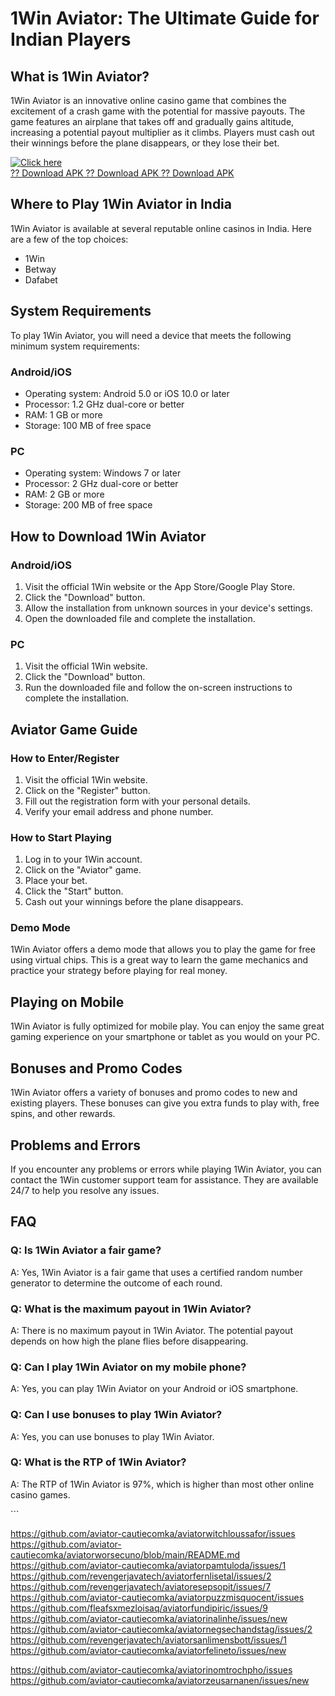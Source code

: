 # 1Win Aviator: The Ultimate Guide for Indian Players

## What is 1Win Aviator?

1Win Aviator is an innovative online casino game that combines the
excitement of a crash game with the potential for massive payouts. The
game features an airplane that takes off and gradually gains altitude,
increasing a potential payout multiplier as it climbs. Players must cash
out their winnings before the plane disappears, or they lose their bet.

[![Click
here](https://readscoops.com/wp-content/uploads/2023/03/Readscoop-aviator-1-1.jpg)](https://traff.sbs/deff)\
[?? Download APK ?? Download APK ?? Download
APK](https://traff.sbs/deff)

## Where to Play 1Win Aviator in India

1Win Aviator is available at several reputable online casinos in India.
Here are a few of the top choices:

-   1Win
-   Betway
-   Dafabet

## System Requirements

To play 1Win Aviator, you will need a device that meets the following
minimum system requirements:

### Android/iOS

-   Operating system: Android 5.0 or iOS 10.0 or later
-   Processor: 1.2 GHz dual-core or better
-   RAM: 1 GB or more
-   Storage: 100 MB of free space

### PC

-   Operating system: Windows 7 or later
-   Processor: 2 GHz dual-core or better
-   RAM: 2 GB or more
-   Storage: 200 MB of free space

## How to Download 1Win Aviator

### Android/iOS

1.  Visit the official 1Win website or the App Store/Google Play Store.
2.  Click the "Download" button.
3.  Allow the installation from unknown sources in your device\'s
    settings.
4.  Open the downloaded file and complete the installation.

### PC

1.  Visit the official 1Win website.
2.  Click the "Download" button.
3.  Run the downloaded file and follow the on-screen instructions to
    complete the installation.

## Aviator Game Guide

### How to Enter/Register

1.  Visit the official 1Win website.
2.  Click on the "Register" button.
3.  Fill out the registration form with your personal details.
4.  Verify your email address and phone number.

### How to Start Playing

1.  Log in to your 1Win account.
2.  Click on the "Aviator" game.
3.  Place your bet.
4.  Click the "Start" button.
5.  Cash out your winnings before the plane disappears.

### Demo Mode

1Win Aviator offers a demo mode that allows you to play the game for
free using virtual chips. This is a great way to learn the game
mechanics and practice your strategy before playing for real money.

## Playing on Mobile

1Win Aviator is fully optimized for mobile play. You can enjoy the same
great gaming experience on your smartphone or tablet as you would on
your PC.

## Bonuses and Promo Codes

1Win Aviator offers a variety of bonuses and promo codes to new and
existing players. These bonuses can give you extra funds to play with,
free spins, and other rewards.

## Problems and Errors

If you encounter any problems or errors while playing 1Win Aviator, you
can contact the 1Win customer support team for assistance. They are
available 24/7 to help you resolve any issues.

## FAQ

### Q: Is 1Win Aviator a fair game?

A: Yes, 1Win Aviator is a fair game that uses a certified random number
generator to determine the outcome of each round.

### Q: What is the maximum payout in 1Win Aviator?

A: There is no maximum payout in 1Win Aviator. The potential payout
depends on how high the plane flies before disappearing.

### Q: Can I play 1Win Aviator on my mobile phone?

A: Yes, you can play 1Win Aviator on your Android or iOS smartphone.

### Q: Can I use bonuses to play 1Win Aviator?

A: Yes, you can use bonuses to play 1Win Aviator.

### Q: What is the RTP of 1Win Aviator?

A: The RTP of 1Win Aviator is 97%, which is higher than most other
online casino games.

\`\`\`

https://github.com/aviator-cautiecomka/aviatorwitchloussafor/issues
https://github.com/aviator-cautiecomka/aviatorworsecuno/blob/main/README.md
https://github.com/aviator-cautiecomka/aviatorpamtuloda/issues/1
https://github.com/revengerjavatech/aviatorfernlisetal/issues/2
https://github.com/revengerjavatech/aviatoresepsopit/issues/7
https://github.com/aviator-cautiecomka/aviatorpuzzmisquocent/issues
https://github.com/fleafsxmezloisaq/aviatorfundipiric/issues/9
https://github.com/aviator-cautiecomka/aviatorinalinhe/issues/new
https://github.com/aviator-cautiecomka/aviatornegsechandstag/issues/2
https://github.com/revengerjavatech/aviatorsanlimensbott/issues/1
https://github.com/aviator-cautiecomka/aviatorfelineto/issues/new

https://github.com/aviator-cautiecomka/aviatorinomtrochpho/issues
https://github.com/aviator-cautiecomka/aviatorzeusarnanen/issues/new
